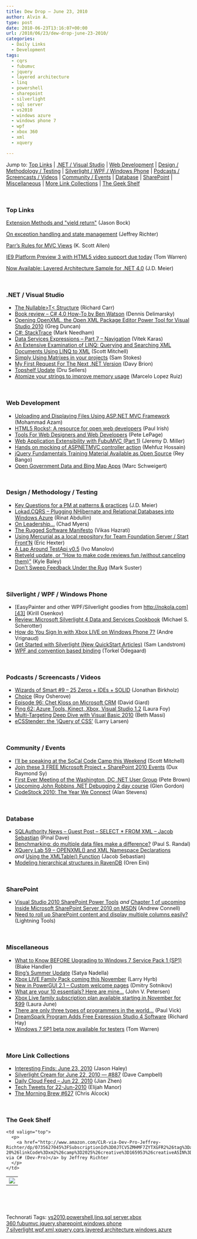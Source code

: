 ```yaml
---
title: Dew Drop – June 23, 2010
author: Alvin A.
type: post
date: 2010-06-23T13:16:07+00:00
url: /2010/06/23/dew-drop-june-23-2010/
categories:
  - Daily Links
  - Development
tags:
  - cqrs
  - fubumvc
  - jquery
  - layered architecture
  - linq
  - powershell
  - sharepoint
  - silverlight
  - sql server
  - vs2010
  - windows azure
  - windows phone 7
  - wpf
  - xbox 360
  - xml
  - xquery

---
```

Jump to: [Top Links][1] | [.NET / Visual Studio][2] | [Web Development][3] | [Design / Methodology / Testing][4] | [Silverlight / WPF / Windows Phone][5] | [Podcasts / Screencasts / Videos][6] | [Community / Events][7] | [Database][8] | [SharePoint][9] | [Miscellaneous][10] | [More Link Collections][11] | [The Geek Shelf][12] 

&#160;

### <a name="top"></a>Top Links

[Extension Methods and "yield return"][13] (Jason Bock)

[On exception handling and state management][14] (Jeffrey Richter)

[Parr&#8217;s Rules for MVC Views][15] (K. Scott Allen)

[IE9 Platform Preview 3 with HTML5 video support due today][16] (Tom Warren)

[Now Available: Layered Architecture Sample for .NET 4.0][17] (J.D. Meier)

&#160;

### <a name="dotnet"></a>.NET / Visual Studio

  * [The Nullable>T< Structure][18] (Richard Carr)
  * [Book review – C# 4.0 How-To by Ben Watson][19] (Dennis Delimarsky)
  * [Opening OpenXML, the Open XML Package Editor Power Tool for Visual Studio 2010][20] (Greg Duncan)
  * [C#: StackTrace][21] (Mark Needham)
  * [Data Services Expressions – Part 7 – Navigation][22] (Vitek Karas)
  * [An Extensive Examination of LINQ: Querying and Searching XML Documents Using LINQ to XML][23] (Scott Mitchell)
  * [Simply Using Matrixes in your projects][24] (Sam Stokes)
  * [My First Request For The Next .NET Version][25] (Davy Brion)
  * [Topshelf Update][26] (Dru Sellers)
  * [Atomize your strings to improve memory usage][27] (Marcelo Lopez Ruiz)

&#160;

### <a name="web"></a>Web Development

  * [Uploading and Displaying Files Using ASP.NET MVC Framework][28] (Mohammad Azam)
  * [HTML5 Rocks!: A resource for open web developers][29] (Paul Irish)
  * [Tools For Web Designers and Web Developers][30] (Pete LePage)
  * [Web Application Extensibility with FubuMVC (Part 1)][31] (Jeremy D. Miller)
  * [Hands on mocking of ASPNETMVC controller action][32] (Mehfuz Hossain)
  * [jQuery Fundamentals Training Material Available as Open Source][33] (Rey Bango)
  * [Open Government Data and Bing Map Apps][34] (Marc Schweigert)

&#160;

### <a name="design"></a>Design / Methodology / Testing

  * [Key Questions for a PM at patterns & practices][35] (J.D. Meier)
  * [Lokad.CQRS &#8211; Plugging NHibernate and Relational Databases into Windows Azure][36] (Rinat Abdullin)
  * [On Leadership…][37] (Chad Myers)
  * [The Rugged Software Manifesto][38] (Vikas Hazrati)
  * [Using Mercurial as a local repository for Team Foundation Server / Start Front’N][39] (Eric Hexter)
  * [A Lap Around TestApi v0.5][40] (Ivo Manolov)
  * [Rietveld update, or “How to make code reviews fun (without canceling them)”][41] (Kyle Baley)
  * [Don&#8217;t Sweep Feedback Under the Rug][42] (Mark Suster)

&#160;

### <a name="silverlight"></a>Silverlight / WPF / Windows Phone

  * [EasyPainter and other WPF/Silverlight goodies from http://nokola.com][43] (Kirill Osenkov)
  * [Review: Microsoft Silverlight 4 Data and Services Cookbook][44] (Michael S. Scherotter)
  * [How do You Sign In with Xbox LIVE on Windows Phone 7?][45] (Andre Vrignaud)
  * [Get Started with Silverlight (New QuickStart Articles)][46] (Sam Landstrom)
  * [WPF and convention based binding][47] (Torkel Ödegaard)

&#160;

### <a name="podcasts"></a>Podcasts / Screencasts / Videos

  * [Wizards of Smart #9 – 25 Zeros + IDEs + SOLID][48] (Jonathan Birkholz)
  * [Choice][49] (Roy Osherove)
  * [Episode 96: Chet Kloss on Microsoft CRM][50] (David Giard)
  * [Ping 62: Azure Tools, Kinect, Xbox, Visual Studio 1.2][51] (Laura Foy)
  * [Multi-Targeting Deep Dive with Visual Basic 2010][52] (Beth Massi)
  * [eCSStender: the ‘jQuery of CSS’][53] (Larry Larsen)

&#160;

### <a name="events"></a>Community / Events

  * [I&#8217;ll be speaking at the SoCal Code Camp this Weekend][54] (Scott Mitchell)
  * [Join these 3 FREE Microsoft Project + SharePoint 2010 Events][55] (Dux Raymond Sy)
  * [First Ever Meeting of the Washington, DC .NET User Group][56] (Pete Brown)
  * [Upcoming John Robbins .NET Debugging 2 day course][57] (Glen Gordon)
  * [CodeStock 2010: The Year We Connect][58] (Alan Stevens)

&#160;

### <a name="db"></a>Database

  * [SQLAuthority News – Guest Post – SELECT * FROM XML – Jacob Sebastian][59] (Pinal Dave)
  * [Benchmarking: do multiple data files make a difference?][60] (Paul S. Randal)
  * [XQuery Lab 59 – OPENXML() and XML Namespace Declarations][61] _and_&#160;[Using the XMLTable() Function][62] (Jacob Sebastian)
  * [Modeling hierarchical structures in RavenDB][63] (Oren Eini)

&#160;

### <a name="sp"></a>SharePoint

  * [Visual Studio 2010 SharePoint Power Tools][64] _and_&#160;[Chapter 1 of upcoming Inside Microsoft SharePoint Server 2010 on MSDN][65] (Andrew Connell)
  * [Need to roll up SharePoint content and display multiple columns easily?][66] (Lightning Tools)

&#160;

### <a name="misc"></a>Miscellaneous

  * [What to Know BEFORE Upgrading to Windows 7 Service Pack 1 (SP1)][67] (Blake Handler)
  * [Bing’s Summer Update][68] (Satya Nadella)
  * [Xbox LIVE Family Pack coming this November][69] (Larry Hyrb)
  * [New in PowerGUI 2.1 – Custom welcome pages][70] (Dmitry Sotnikov)
  * [What are your 10 essentials? Here are mine&#8230;][71] (John V. Petersen)
  * [Xbox Live family subscription plan available starting in November for $99][72] (Laura June)
  * [There are only three types of programmers in the world…][73] (Paul Vick)
  * [DreamSpark Program Adds Free Expression Studio 4 Software][74] (Richard Hay)
  * [Windows 7 SP1 beta now available for testers][75] (Tom Warren)

&#160;

### <a name="links"></a>More Link Collections

  * [Interesting Finds: June 23, 2010][76] (Jason Haley)
  * [Silverlight Cream for June 22, 2010 &#8212; #887][77] (Dave Campbell)
  * [Daily Cloud Feed &#8211; Jun 22, 2010][78] (Jian Zhen)
  * [Tech Tweets for 22-Jun-2010][79] (Elijah Manor)
  * [The Morning Brew #627][80] (Chris Alcock)

&#160;

### <a name="shelf"></a>The Geek Shelf

<table border="0" cellspacing="0" cellpadding="0">
  <tr>
    <td>
      <img data-recalc-dims="1" decoding="async" src="https://i0.wp.com/ecx.images-amazon.com/images/I/412wa7iEt3L._SL160_.jpg?w=660" />
    </td>
    
    <td valign="top">
      <p>
        <a href="http://www.amazon.com/CLR-via-Dev-Pro-Jeffrey-Richter/dp/0735627045%3FSubscriptionId%3D0JTCV5ZMHMF7ZYTXGFR2%26tag%3Dalvinashcraft-20%26linkCode%3Dxm2%26camp%3D2025%26creative%3D165953%26creativeASIN%3D0735627045">CLR via C# (Dev-Pro)</a> by Jeffrey Richter
      </p>
    </td>
  </tr>
</table>

&#160;

<div style="padding-bottom: 0px; margin: 0px; padding-left: 0px; padding-right: 0px; display: inline; float: none; padding-top: 0px" id="scid:C16BAC14-9A3D-4c50-9394-FBFEF7A93539:dbe86d84-85e7-4efb-b4d9-e65dc817a755" class="wlWriterEditableSmartContent">
  <!--dotnetkickit-->
</div>

&#160;

<div style="padding-bottom: 0px; margin: 0px; padding-left: 0px; padding-right: 0px; display: inline; float: none; padding-top: 0px" id="scid:0767317B-992E-4b12-91E0-4F059A8CECA8:1733b56c-b705-4080-ba08-b432f786a413" class="wlWriterEditableSmartContent">
  Technorati Tags: <a href="http://technorati.com/tags/vs2010" rel="tag">vs2010</a>,<a href="http://technorati.com/tags/powershell" rel="tag">powershell</a>,<a href="http://technorati.com/tags/linq" rel="tag">linq</a>,<a href="http://technorati.com/tags/sql+server" rel="tag">sql server</a>,<a href="http://technorati.com/tags/xbox+360" rel="tag">xbox 360</a>,<a href="http://technorati.com/tags/fubumvc" rel="tag">fubumvc</a>,<a href="http://technorati.com/tags/jquery" rel="tag">jquery</a>,<a href="http://technorati.com/tags/sharepoint" rel="tag">sharepoint</a>,<a href="http://technorati.com/tags/windows+phone+7" rel="tag">windows phone 7</a>,<a href="http://technorati.com/tags/silverlight" rel="tag">silverlight</a>,<a href="http://technorati.com/tags/wpf" rel="tag">wpf</a>,<a href="http://technorati.com/tags/xml" rel="tag">xml</a>,<a href="http://technorati.com/tags/xquery" rel="tag">xquery</a>,<a href="http://technorati.com/tags/cqrs" rel="tag">cqrs</a>,<a href="http://technorati.com/tags/layered+architecture" rel="tag">layered architecture</a>,<a href="http://technorati.com/tags/windows+azure" rel="tag">windows azure</a>
</div>

 [1]: https://morningdew-bpc6g3a0fgaxdxcu.eastus2-01.azurewebsites.net/#top
 [2]: https://morningdew-bpc6g3a0fgaxdxcu.eastus2-01.azurewebsites.net/#dotnet
 [3]: https://morningdew-bpc6g3a0fgaxdxcu.eastus2-01.azurewebsites.net/#web
 [4]: https://morningdew-bpc6g3a0fgaxdxcu.eastus2-01.azurewebsites.net/#design
 [5]: https://morningdew-bpc6g3a0fgaxdxcu.eastus2-01.azurewebsites.net/#silverlight
 [6]: https://morningdew-bpc6g3a0fgaxdxcu.eastus2-01.azurewebsites.net/#podcasts
 [7]: https://morningdew-bpc6g3a0fgaxdxcu.eastus2-01.azurewebsites.net/#events
 [8]: https://morningdew-bpc6g3a0fgaxdxcu.eastus2-01.azurewebsites.net/#db
 [9]: https://morningdew-bpc6g3a0fgaxdxcu.eastus2-01.azurewebsites.net/#sp
 [10]: https://morningdew-bpc6g3a0fgaxdxcu.eastus2-01.azurewebsites.net/#misc
 [11]: https://morningdew-bpc6g3a0fgaxdxcu.eastus2-01.azurewebsites.net/#links
 [12]: https://morningdew-bpc6g3a0fgaxdxcu.eastus2-01.azurewebsites.net/#shelf
 [13]: http://www.jasonbock.net/JB/Default.aspx?blog=entry.19b45b7cd11b422c86c694a5ce9d298b
 [14]: http://blogs.msdn.com/b/microsoft_press/archive/2010/06/22/jeffrey-richter-on-exception-handling-and-state-management.aspx
 [15]: http://odetocode.com/Blogs/scott/archive/2010/06/22/parrs-rules-for-mvc-views.aspx
 [16]: http://www.neowin.net/news/ie9-platform-preview-3-with-html5-video-support-due-today
 [17]: http://feedproxy.google.com/~r/jmeier/~3/eNLC3Z7-r6Q/now-available-layered-architecture-sample-4-0.aspx
 [18]: http://feedproxy.google.com/~r/BlackwaspLatestAdditions/~3/ArLCwP-uh7I/NullableOfTStructure.aspx
 [19]: http://feeds.dzone.com/~r/zones/dotnet/~3/gQ824jLQTHs/book-review-%E2%80%93-c-40-how-ben
 [20]: http://coolthingoftheday.blogspot.com/2010/06/opening-openxml-open-xml-package-editor.html
 [21]: http://feedproxy.google.com/~r/MarkNeedham/~3/MGbTiqd7LtM/
 [22]: http://blogs.msdn.com/b/vitek/archive/2010/06/22/data-services-expressions-part-7-navigation.aspx
 [23]: http://www.4guysfromrolla.com/articles/062310-1.aspx
 [24]: http://blogs.msdn.com/b/silverlightgames/archive/2010/06/22/simply-using-matrixes-in-your-projects.aspx
 [25]: http://feedproxy.google.com/~r/davybrion/~3/OgCYkta_7-s/
 [26]: http://codebetter.com/blogs/dru.sellers/archive/2010/06/22/topshelf-update.aspx
 [27]: http://blogs.msdn.com/b/marcelolr/archive/2010/06/22/atomize-your-strings-to-improve-memory-usage.aspx
 [28]: http://www.highoncoding.com/Articles/689_Uploading_and_Displaying_Files_Using_ASP_NET_MVC_Framework.aspx
 [29]: http://blog.chromium.org/2010/06/html5-rocks-resource-for-open-web.html
 [30]: http://feedproxy.google.com/~r/PeteLePage/~3/h05LEENlgg8/
 [31]: http://codebetter.com/blogs/jeremy.miller/archive/2010/06/22/web-application-extensibility-with-fubumvc-part-1.aspx
 [32]: http://feedproxy.google.com/~r/burncsharp/~3/ZO2qNrP6Krs/hands-on-mocking-of-aspnetmvc-controller-class.aspx
 [33]: http://feedproxy.google.com/~r/reybango/zSyW/~3/tB2GsawirT8/
 [34]: http://blogs.msdn.com/b/publicsector/archive/2010/06/23/open-government-data-and-bing-map-apps.aspx
 [35]: http://feedproxy.google.com/~r/jmeier/~3/ySwyKMI1eyE/key-questions-for-a-pm-at-patterns-amp-practices.aspx
 [36]: http://feeds.abdullin.com/~r/RinatAbdullin/~3/BQEPN0gipMo/lokadcqrs-plugging-nhibernate-and-relational-databases-into.html
 [37]: http://feedproxy.google.com/~r/LosTechies/~3/ZF92A0ZUOqU/on-leadership.aspx
 [38]: http://www.infoq.com/news/2010/06/rugged-software-manifesto
 [39]: http://feedproxy.google.com/~r/LosTechies/~3/EgIdA20JWwM/using-mercurial-as-a-local-repository-for-team-foundation-server-start-front-n.aspx
 [40]: http://blogs.msdn.com/b/ivo_manolov/archive/2010/06/22/10028876.aspx
 [41]: http://codebetter.com/blogs/kyle.baley/archive/2010/06/22/rietveld-update-or-how-to-make-code-reviews-fun-without-canceling-them.aspx
 [42]: http://feedproxy.google.com/~r/CloudAve/~3/HaCp62xqShw/dont-sweep-feedback-under-the-rug
 [43]: http://blogs.msdn.com/b/kirillosenkov/archive/2010/06/22/easypainter-and-other-wpf-silverlight-goodies-from-http-nokola-com.aspx
 [44]: http://feedproxy.google.com/~r/Synergist/~3/_5lC1SeP3yw/review-microsoft-silverlight-4-data-and-services-cookbook.aspx
 [45]: http://feedproxy.google.com/~r/ozymandias/ozymandias/~3/zn9nzm7ydgQ/how-do-you-sign-in-with-xbox-live-on-windows-phone-7
 [46]: http://blogs.msdn.com/b/silverlight_sdk/archive/2010/06/22/get-started-with-silverlight-new-quickstart-articles.aspx
 [47]: http://www.codinginstinct.com/2010/06/wpf-and-convention-based-binding.html
 [48]: http://wizardsofsmart.net/podcasts/wizards-of-smart-9-25-zeros-ides-solid/
 [49]: http://feedproxy.google.com/~r/5whys/~3/BWO9MaLzPoQ/choice.html
 [50]: http://feedproxy.google.com/~r/TechnologyAndFriends/~3/H1blOuf8RWo/tf096.aspx
 [51]: http://channel9.msdn.com/shows/PingShow/Ping-62-Azure-Tools-Kinect-Xbox-Visual-Studio-12/
 [52]: http://channel9.msdn.com/posts/funkyonex/Multi-Targeting-Deep-Dive-with-Visual-Basic-2010/
 [53]: http://channel9.msdn.com/posts/LarryLarsen/eCSStender-the-jQuery-of-CSS/
 [54]: http://feedproxy.google.com/~r/ScottOnWriting/~3/SiLwN2DrlH4/i-ll-be-speaking-at-the-socal-code-camp-this-weekend.aspx
 [55]: http://feedproxy.google.com/~r/Meetdux/~3/BV4BYkxhaXk/Summer-2010-MS-Project-SharePoint-Events.aspx
 [56]: http://feedproxy.google.com/~r/PeteBrown/~3/rLlxQAq77Ns/first-ever-meeting-of-the-washington-dc-net-user-group
 [57]: http://blogs.msdn.com/b/glengordon/archive/2010/06/22/upcoming-john-robbins-net-debugging-2-day-course.aspx
 [58]: http://netcave.org/CodeStock2010TheYearWeConnect.aspx
 [59]: http://blog.sqlauthority.com/2010/06/23/sqlauthority-news-guest-post-select-from-xml-jacob-sebastian/
 [60]: http://feedproxy.google.com/~r/PaulSRandal/~3/0AqNqvrR8L0/post.aspx
 [61]: http://feedproxy.google.com/~r/ExploringBeyondRelational/~3/Htq_aRHi0g4/xquery-lab-58-openxml-and-xml-namespace-declarations.aspx
 [62]: http://feedproxy.google.com/~r/ExploringBeyondRelational/~3/up35yP8vosA/using-the-xmltable-function.aspx
 [63]: http://feedproxy.google.com/~r/AyendeRahien/~3/cAJP5JB_Ui0/modeling-hierarchical-structures-in-ravendb.aspx
 [64]: http://feedproxy.google.com/~r/AndrewConnell/~3/khb5x_FL-Xg/visual-studio-2010-sharepoint-power-tools.aspx
 [65]: http://feedproxy.google.com/~r/AndrewConnell/~3/AyMp-x0bm3A/chapter-1-of-upcoming-inside-microsoft-sharepoint-server-2010-on.aspx
 [66]: http://lightningtools.com/blog/archive/2010/06/22/need-to-roll-up-sharepoint-content-and-display-multiple-columns.aspx
 [67]: http://bhandler.spaces.live.com/Blog/cns!70F64BC910C9F7F3!8858.entry
 [68]: http://www.bing.com/community/blogs/search/archive/2010/06/22/bing-s-summer-update.aspx
 [69]: http://feedproxy.google.com/~r/MajorNelson/~3/q2Cq7RiuBDM/xbox-live-family-pack-coming-this-november.aspx
 [70]: http://dmitrysotnikov.wordpress.com/2010/06/23/new-in-powergui-2-1-custom-welcome-pages/
 [71]: http://feedproxy.google.com/~r/LosTechies/~3/VQqZqXadl1Y/what-are-your-10-essentials-here-are-mine.aspx
 [72]: http://www.engadget.com/2010/06/22/xbox-live-family-subscription-plan-available-starting-in-novembe/
 [73]: http://panopticoncentral.net/archive/2010/06/22/24822.aspx
 [74]: http://www.windowsobserver.com/2010/06/22/dreamspark-program-adds-free-expression-studio-4-software/
 [75]: http://www.neowin.net/news/windows-7-sp1-beta-now-available-for-testers
 [76]: http://jasonhaley.com/blog/post.aspx?id=f450318c-61d2-4e5c-b6a1-caaebd5a2bce
 [77]: http://geekswithblogs.net/WynApseTechnicalMusings/archive/2010/06/22/140552.aspx
 [78]: http://feedproxy.google.com/~r/onsaas/~3/oiEXa8mKKbs/
 [79]: http://elijahmanor.com/webdevdotnet/post.aspx?id=ea49c7ac-f2b3-485c-9e5c-678934e27d7a
 [80]: http://feedproxy.google.com/~r/ReflectivePerspective/~3/Mv333Ao8kXU/